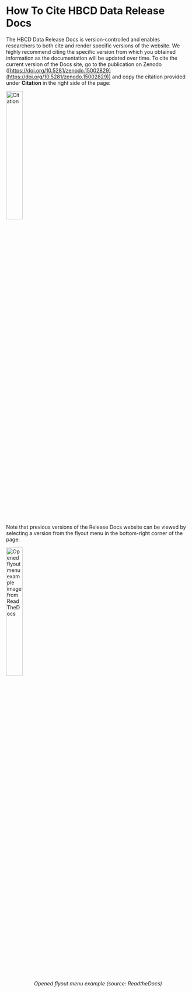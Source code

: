 # How To Cite HBCD Data Release Docs

The HBCD Data Release Docs is version-controlled and enables researchers to both cite and render specific versions of the website. We highly recommend citing the specific version from which you obtained information as the documentation will be updated over time. To cite the current version of the Docs site, go to the publication on Zenodo ([https://doi.org/10.5281/zenodo.15002829](https://doi.org/10.5281/zenodo.15002829)) and copy the citation provided under **Citation** in the right side of the page:

<img src="../../images/zenodo.png" alt="Citation" width="30%" height="auto" class="center">

Note that previous versions of the Release Docs website can be viewed by selecting a version from the flyout menu in the bottom-right corner of the page:

<div class="img-with-text">
    <img src="../../images/flyout-addons.webp" alt="Opened flyout menu example image from ReadTheDocs" width="30%" height="auto" class="center">
    <p style="text-align: center;"><i>Opened flyout menu example (source: ReadtheDocs)</i></p>
</div>

